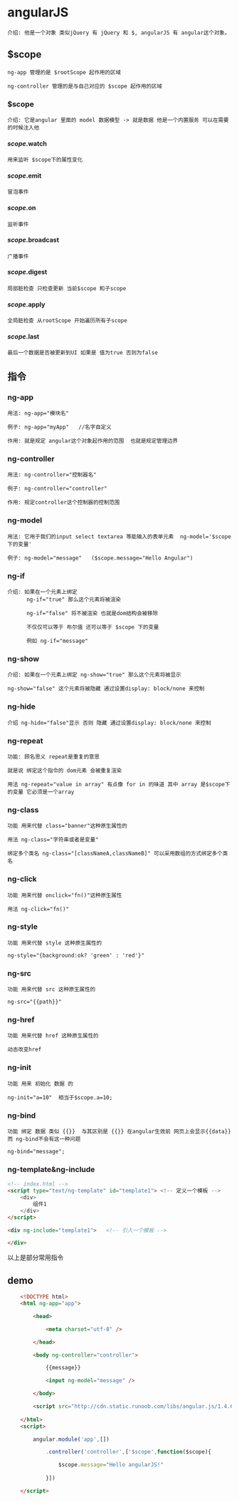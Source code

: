 # angularJS

    介绍: 他是一个对象 类似jQuery 有 jQuery 和 $, angularJS 有 angular这个对象。

## $scope

    ng-app 管理的是 $rootScope 起作用的区域

    ng-controller 管理的是与自己对应的 $scope 起作用的区域

### $scope

    介绍: 它是angular 里面的 model 数据模型 -> 就是数据 他是一个内置服务 可以在需要的时候注入他 

#### $scope.$watch   

    用来监听 $scope下的属性变化

#### $scope.$emit

    冒泡事件

#### $scope.$on

    监听事件
    
#### $scope.$broadcast

    广播事件

#### $scope.$digest
    
    局部脏检查 只检查更新 当前$scope 和子scope

#### $scope.$apply

    全局脏检查 从rootScope 开始遍历所有子scope

#### $scope.$last

    最后一个数据是否被更新到UI 如果是 值为true 否则为false
    

## 指令

### ng-app

    用法: ng-app="模块名"

    例子: ng-app="myApp"   //名字自定义

    作用: 就是规定 angular这个对象起作用的范围  也就是规定管理边界

### ng-controller

    用法: ng-controller="控制器名"

    例子: ng-controller="controller"

    作用: 规定controller这个控制器的控制范围

### ng-model 

    用法: 它用于我们的input select textarea 等能输入的表单元素  ng-model='$scope下的变量'

    例子: ng-model="message"   ($scope.message="Hello Angular")

### ng-if

    介绍: 如果在一个元素上绑定 
          ng-if="true" 那么这个元素将被渲染 

          ng-if="false" 将不被渲染 也就是dom结构会被移除

          不仅仅可以等于 布尔值 还可以等于 $scope 下的变量

          例如 ng-if="message"

### ng-show

    介绍: 如果在一个元素上绑定 ng-show="true" 那么这个元素将被显示

    ng-show="false" 这个元素将被隐藏 通过设置display: block/none 来控制

### ng-hide

    介绍 ng-hide="false"显示 否则 隐藏 通过设置display: block/none 来控制

### ng-repeat

    功能: 顾名思义 repeat是重复的意思 

    就是说 绑定这个指令的 dom元素 会被重复渲染

    用法 ng-repeat="value in array" 有点像 for in 的味道 其中 array 是$scope下的变量 它必须是一个array

### ng-class

    功能 用来代替 class="banner"这种原生属性的

    用法 ng-class="字符串或者是变量"

    绑定多个类名 ng-class="[classNameA,classNameB]" 可以采用数组的方式绑定多个类名

### ng-click

    功能 用来代替 onclick="fn()"这种原生属性

    用法 ng-click="fn()"

### ng-style

    功能 用来代替 style 这种原生属性的

    ng-style="{background:ok? 'green' : 'red'}"

### ng-src

    功能 用来代替 src 这种原生属性的

    ng-src="{{path}}"

### ng-href

    功能 用来代替 href 这种原生属性的

    动态改变href

### ng-init

    功能 用来 初始化 数据 的

    ng-init="a=10"  相当于$scope.a=10;

### ng-bind

    功能 绑定 数据 类似 {{}}  与其区别是 {{}} 在angular生效前 网页上会显示{{data}} 而 ng-bind不会有这一种问题

    ng-bind="message";

### ng-template&ng-include
```html
<!-- index.html -->
<script type="text/ng-template" id="template1"> <!-- 定义一个模板 -->
    <div>
        组件1
    </div>
</script>

<div ng-include="template1">   <!-- 引入一个模板 -->

</div>
```

以上是部分常用指令

## demo
```html
    <!DOCTYPE html>
    <html ng-app="app">

        <head>

            <meta charset="utf-8" />

        </head>

        <body ng-controller="controller">

            {{message}}

            <input ng-model="message" />

        </body>

        <script src="http://cdn.static.runoob.com/libs/angular.js/1.4.6/angular.min.js"></script>
    
    </html>
    <script>

        angular.module('app',[])

            .controller('controller',['$scope',function($scope){

                $scope.message="Hello angularJS!"
                
            }])

    </script>
```